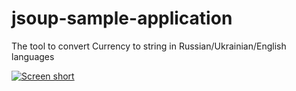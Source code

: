 jsoup-sample-application
========================

The tool to convert Currency to string in Russian/Ukrainian/English languages

[![Screen short](https://raw.github.com/javadev/jsoup-sample-application/master/jsoup-sample.png)](https://github.com/javadev/jsoup-sample-application/)
